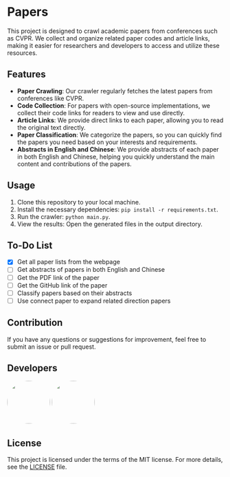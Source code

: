# Papers

This project is designed to crawl academic papers from conferences such as CVPR. We collect and organize related paper codes and article links, making it easier for researchers and developers to access and utilize these resources.

## Features

- **Paper Crawling**: Our crawler regularly fetches the latest papers from conferences like CVPR.
- **Code Collection**: For papers with open-source implementations, we collect their code links for readers to view and use directly.
- **Article Links**: We provide direct links to each paper, allowing you to read the original text directly.
- **Paper Classification**: We categorize the papers, so you can quickly find the papers you need based on your interests and requirements.
- **Abstracts in English and Chinese**: We provide abstracts of each paper in both English and Chinese, helping you quickly understand the main content and contributions of the papers.

## Usage

1. Clone this repository to your local machine.
2. Install the necessary dependencies: `pip install -r requirements.txt`.
3. Run the crawler: `python main.py`.
4. View the results: Open the generated files in the output directory.

## To-Do List
- [x] Get all paper lists from the webpage
- [ ] Get abstracts of papers in both English and Chinese
- [ ] Get the PDF link of the paper
- [ ] Get the GitHub link of the paper
- [ ] Classify papers based on their abstracts
- [ ] Use connect paper to expand related direction papers

## Contribution

If you have any questions or suggestions for improvement, feel free to submit an issue or pull request.

## Developers

<p float="left">
  <a href="https://github.com/limezc"><img src="https://github.com/limezc.png" width="100" height="100" style="border-radius:50%"></a>
  <a href="https://github.com/liukongqau"><img src="https://github.com/liukongqau.png" width="100" height="100" style="border-radius:50%"></a>
</p>

## License

This project is licensed under the terms of the MIT license. For more details, see the [LICENSE](LICENSE) file.
